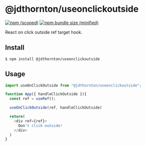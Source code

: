 # @jdthornton/useonclickoutside

[![npm (scoped)](https://img.shields.io/npm/v/@jdthornton/useonclickoutside.svg)](https://www.npmjs.com/package/@jdthornton/useonclickoutside)
[![npm bundle size (minified)](https://img.shields.io/bundlephobia/min/@jdthornton/useonclickoutside.svg)](https://www.npmjs.com/package/@jdthornton/useonclickoutside)

React on click outside ref target hook.

## Install

```
$ npm install @jdthornton/useonclickoutside
```

## Usage

```js
import useOnClickOutside from "@jdthornton/useonclickoutside";

function App({ handleClickOutside }){
  const ref = useRef();

  useOnClickOutside(ref, handleClickOutside)

  return(
    <div ref={ref}>
      Don't click outside!
    </div>
  )
}
```
